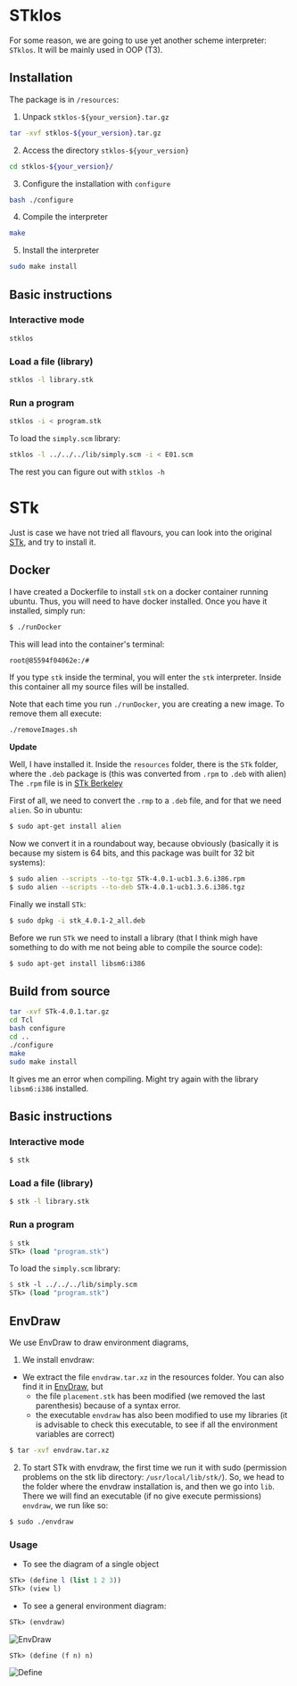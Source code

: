 # STklos

For some reason, we are going to use yet another scheme interpreter: `STklos`. It will be mainly used in OOP (T3).

## Installation

The package is in `/resources`:

1. Unpack `stklos-${your_version}.tar.gz`

```bash
tar -xvf stklos-${your_version}.tar.gz
```

2. Access the directory `stklos-${your_version}`

```bash
cd stklos-${your_version}/
```

3. Configure the installation with `configure`

```bash
bash ./configure
```

4. Compile the interpreter

```bash
make
```

5. Install the interpreter

```bash
sudo make install
```

## Basic instructions

### Interactive mode

```bash
stklos
```

### Load a file (library)

```bash
stklos -l library.stk
```

### Run a program

```bash
stklos -i < program.stk
```

To load the `simply.scm` library:

```bash
stklos -l ../../../lib/simply.scm -i < E01.scm
```

The rest you can figure out with `stklos -h`

# STk

Just is case we have not tried all flavours, you can look into the original [STk](http://kaolin.unice.fr/STk/Binary/), and try to install it.

## Docker

I have created a Dockerfile to install `stk` on a docker container running ubuntu. Thus, you will need to have docker installed. Once you have it installed, simply run:

```bash
$ ./runDocker
```

This will lead into the container's terminal:

```bash
root@85594f04062e:/#
```

If you type `stk` inside the terminal, you will enter the `stk` interpreter. Inside this container all my source files will be installed.

Note that each time you run `./runDocker`, you are creating a new image. To remove them all execute:

```bash
./removeImages.sh
```

**Update**

Well, I have installed it. Inside the `resources` folder, there is the `STk` folder, where the `.deb` package is (this was converted from `.rpm` to `.deb` with alien)
The `.rpm` file is in [STk Berkeley](http://inst.eecs.berkeley.edu/~scheme/precompiled/Linux/STk-4.0.1-ucb1.3.6.i386.rpm)

First of all, we need to convert the `.rmp` to a `.deb` file, and for that we need `alien`.
So in ubuntu:

```bash
$ sudo apt-get install alien
```

Now we convert it in a roundabout way, because obviously (basically it is because my sistem is 64 bits, and this package was built for 32 bit systems):

```bash
$ sudo alien --scripts --to-tgz STk-4.0.1-ucb1.3.6.i386.rpm
$ sudo alien --scripts --to-deb STk-4.0.1-ucb1.3.6.i386.tgz
```

Finally we install `STk`:

```bash
$ sudo dpkg -i stk_4.0.1-2_all.deb
```

Before we run `STk` we need to install a library (that I think migh have something to do with me not being able to compile the source code):

```bash
$ sudo apt-get install libsm6:i386
```

## Build from source

```bash
tar -xvf STk-4.0.1.tar.gz
cd Tcl
bash configure
cd ..
./configure
make
sudo make install
```

It gives me an error when compiling. Might try again with the library `libsm6:i386` installed.


## Basic instructions

### Interactive mode

```bash
$ stk
```

### Load a file (library)

```bash
$ stk -l library.stk
```

### Run a program

```scheme
$ stk
STk> (load "program.stk")
```

To load the `simply.scm` library:

```scheme
$ stk -l ../../../lib/simply.scm
STk> (load "program.stk")
```

## EnvDraw

We use EnvDraw to draw environment diagrams, 

1. We install envdraw:
- We extract the file `envdraw.tar.xz` in the resources folder. You can also find it in [EnvDraw](https://inst.eecs.berkeley.edu/~cs3s/stk/site-scheme/envdraw/), but
    - the file `placement.stk` has been modified (we removed the last parenthesis) because of a syntax error.
    - the executable `envdraw` has also been modified to use my libraries (it is advisable to check this executable, to see if all the environment variables are correct)

```bash 
$ tar -xvf envdraw.tar.xz
```

2. To start STk with envdraw, the first time we run it with sudo (permission problems on the stk lib directory: `/usr/local/lib/stk/`). So, we head to the folder where the envdraw installation is, and then we go into `lib`. There we will find an executable (if no give execute permissions) `envdraw`, we run like so:

```bash
$ sudo ./envdraw
```

### Usage

- To see the diagram of a single object
```scheme
STk> (define l (list 1 2 3))
STk> (view l)
```
- To see a general environment diagram:
```scheme
STk> (envdraw)
```

![EnvDraw](/docs/img/envdraw.png)

```scheme
STk> (define (f n) n)
```

![Define](/docs/img/define.png)

